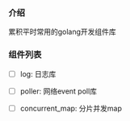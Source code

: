 ### 介绍
累积平时常用的golang开发组件库

### 组件列表

- [ ] log: 日志库

- [ ] poller:  网络event poll库

- [ ] concurrent_map:  分片并发map

  

